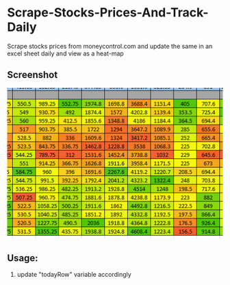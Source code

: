 # Scrape-Stocks-Prices-And-Track-Daily
Scrape stocks prices from moneycontrol.com and update the same in an excel sheet daily and view as a heat-map


## Screenshot
![screenshot](screenshot.png)

## Usage:
1. update "todayRow" variable accordingly
